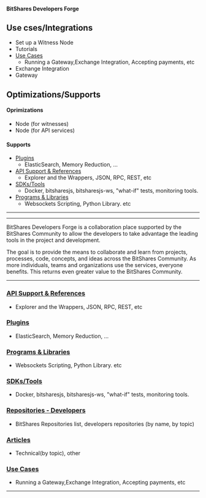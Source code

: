#### BitShares Developers Forge

## Use cses/Integrations

- Set up a Witness Node
- Tutorials
- [Use Cases](../forge/use_cases/README.md#use-cases)
  - Running a Gateway,Exchange Integration, Accepting payments, etc
- Exchange Integration
- Gateway


## Optimizations/Supports

#### Oprimizations
- Node (for witnesses)
- Node (for API services)

#### Supports
- [Plugins](../forge/plugins/README.md#plugins)
  - ElasticSearch, Memory Reduction, ...
- [API Support & References](../forge/api_support/README.md#api-support)
  - Explorer and the Wrappers, JSON, RPC, REST, etc
- [SDKs/Tools](../forge/sdk_tools/README.md#sdks--tools)
  - Docker, bitsharesjs, bitsharesjs-ws, "what-if" tests, monitoring tools. 
- [Programs & Libraries](../forge/program_libraries/README.md#programs--libraries)
  - Websockets Scripting, Python Library. etc







***
***

BitShares Developers Forge is a collaboration place supported by the BitShares Community to allow the developers to take advantage the leading tools in the project and development.

The goal is to provide the means to collaborate and learn from projects, processes, code, concepts, and ideas across the BitShares Community. As more individuals, teams and organizations use the services, everyone benefits. This returns even greater value to the BitShares Community.

***

### [API Support & References](../forge/api_support/README.md#api-support)
- Explorer and the Wrappers, JSON, RPC, REST, etc
 
### [Plugins](../forge/plugins/README.md#plugins)
- ElasticSearch, Memory Reduction, ...

### [Programs & Libraries](../forge/program_libraries/README.md#programs--libraries)
- Websockets Scripting, Python Library. etc

### [SDKs/Tools](../forge/sdk_tools/README.md#sdks--tools)
- Docker, bitsharesjs, bitsharesjs-ws, "what-if" tests, monitoring tools. 

### [Repositories - Developers](../forge/shared_repo/repo_byname_list.md#developers-github-repositories)
- BitShares Repositories list, developers repositories (by name, by topic)

###  [Articles](../forge/articles/tech_articles_chronological.md#articles--references)
- Technical(by topic), other

### [Use Cases](../forge/use_cases/README.md#use-cases)
- Running a Gateway,Exchange Integration, Accepting payments, etc


***
  
  
